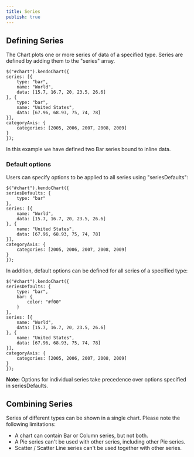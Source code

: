 ```yaml
---
title: Series
publish: true
---
```


## Defining Series

The Chart plots one or more series of data of a specified type. Series are defined by adding them to the "series" array.
 
    $("#chart").kendoChart({
    series: [{
        type: "bar",
        name: "World",
        data: [15.7, 16.7, 20, 23.5, 26.6]
    }, {
        type: "bar",
        name: "United States",
        data: [67.96, 68.93, 75, 74, 78]
    }],
    categoryAxis: {
        categories: [2005, 2006, 2007, 2008, 2009]
    }
    });
     

In this example we have defined two Bar series bound to inline data.

### Default options

Users can specify options to be applied to all series using "seriesDefaults":
 
    $("#chart").kendoChart({
    seriesDefaults: {
        type: "bar"
    },
    series: [{
        name: "World",
        data: [15.7, 16.7, 20, 23.5, 26.6]
    }, {
        name: "United States",
        data: [67.96, 68.93, 75, 74, 78]
    }],
    categoryAxis: {
        categories: [2005, 2006, 2007, 2008, 2009]
    }
    });
     

In addition, default options can be defined for all series of a specified type:
 
    $("#chart").kendoChart({
    seriesDefaults: {
        type: "bar",
        bar: {
            color: "#f00"
        }
    },
    series: [{
        name: "World",
        data: [15.7, 16.7, 20, 23.5, 26.6]
    }, {
        name: "United States",
        data: [67.96, 68.93, 75, 74, 78]
    }],
    categoryAxis: {
        categories: [2005, 2006, 2007, 2008, 2009]
    }
    });
     

**Note:** Options for individual series take precedence over options specified in seriesDefaults.

## Combining Series 

Series of different types can be shown in a single chart. Please note the following limitations:

*   A chart can contain Bar or Column series, but not both.
*   A Pie series can't be used with other series, including other Pie series.
*   Scatter / Scatter Line series can't be used together with other series.